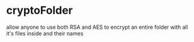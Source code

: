 # cryptoFolder
allow anyone to use both RSA and AES to encrypt an entire folder with all it's files inside and their names
